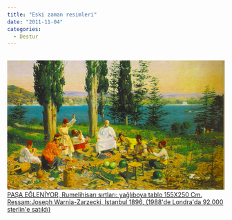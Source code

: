 ```yaml
---
title: "Eski zaman resimleri"
date: "2011-11-04"
categories: 
  - Destur
---
```


 [](../uploads/2011/11/ps.jpg "ps.jpg")[![psss.jpg](../uploads/2011/11/psss.jpg)](../uploads/2011/11/psss.jpg "psss.jpg") [PAŞA EĞLENİYOR, Rumelihisarı sırtları: yağlıboya tablo 155X250 Cm. Ressam:Joseph Warnia-Zarzecki, İstanbul 1896, (1988'de Londra'da 92.000 sterlin'e satıldı)](../uploads/2011/11/ps.jpg "ps.jpg")
